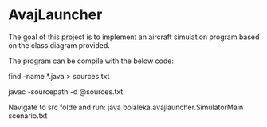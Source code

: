 # AvajLauncher

The goal of this project is to implement an aircraft simulation program based on the class diagram provided.

The program can be compile with the below code:

find -name *.java > sources.txt

javac -sourcepath -d @sources.txt

Navigate to src folde and run:  java bolaleka.avajlauncher.SimulatorMain scenario.txt

